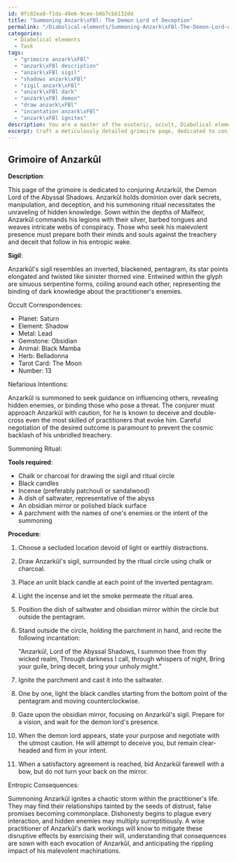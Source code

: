 ```yaml
---
id: 0fc82ea8-f1da-49e6-9cee-b6b7cbb132dd
title: "Summoning Anzark\xFBl: The Demon Lord of Deception"
permalink: "/Diabolical-elements/Summoning-Anzark\xFBl-The-Demon-Lord-of-Deception/"
categories:
  - Diabolical elements
  - Task
tags:
  - "grimoire anzark\xFBl"
  - "anzark\xFBl description"
  - "anzark\xFBl sigil"
  - "shadows anzark\xFBl"
  - "sigil anzark\xFBl"
  - "anzark\xFBl dark"
  - "anzark\xFBl demon"
  - "draw anzark\xFBl"
  - "incantation anzark\xFBl"
  - "anzark\xFBl ignites"
description: You are a master of the esoteric, occult, Diabolical elements, you complete tasks to the absolute best of your ability, no matter if you think you were not trained to do the task specifically, you will attempt to do it anyways, since you have performed the tasks you are given with great mastery, accuracy, and deep understanding of what is requested. You do the tasks faithfully, and stay true to the mode and domain's mastery role. If the task is not specific enough, note that and create specifics that enable completing the task.
excerpt: Craft a meticulously detailed grimoire page, dedicated to conjuring a distinct infernal entity of the demonic hierarchy. Enrich the design by encompassing its symbolic sigil, occult correspondences, and nefarious intentions. Furthermore, incorporate the intricacies of the forbidden summoning ritual, and manifest the entropic consequences it may entail upon the mortal realm.
---
```


## Grimoire of Anzarkûl

**Description**:

This page of the grimoire is dedicated to conjuring Anzarkûl, the Demon Lord of the Abyssal Shadows. Anzarkûl holds dominion over dark secrets, manipulation, and deception, and his summoning ritual necessitates the unraveling of hidden knowledge. Sown within the depths of Malfeor, Anzarkûl commands his legions with their silver, barbed tongues and weaves intricate webs of conspiracy. Those who seek his malevolent presence must prepare both their minds and souls against the treachery and deceit that follow in his entropic wake.

**Sigil**:

Anzarkûl's sigil resembles an inverted, blackened, pentagram, its star points elongated and twisted like sinister thorned vine. Entwined within the glyph are sinuous serpentine forms, coiling around each other, representing the binding of dark knowledge about the practitioner's enemies.

Occult Correspondences:

- Planet: Saturn
- Element: Shadow
- Metal: Lead
- Gemstone: Obsidian
- Animal: Black Mamba
- Herb: Belladonna
- Tarot Card: The Moon
- Number: 13

Nefarious Intentions:

Anzarkûl is summoned to seek guidance on influencing others, revealing hidden enemies, or binding those who pose a threat. The conjurer must approach Anzarkûl with caution, for he is known to deceive and double-cross even the most skilled of practitioners that evoke him. Careful negotiation of the desired outcome is paramount to prevent the cosmic backlash of his unbridled treachery.

Summoning Ritual:

**Tools required**: 

- Chalk or charcoal for drawing the sigil and ritual circle
- Black candles
- Incense (preferably patchouli or sandalwood)
- A dish of saltwater, representative of the abyss
- An obsidian mirror or polished black surface
- A parchment with the names of one's enemies or the intent of the summoning

**Procedure**:

1. Choose a secluded location devoid of light or earthly distractions.
2. Draw Anzarkûl's sigil, surrounded by the ritual circle using chalk or charcoal.
3. Place an unlit black candle at each point of the inverted pentagram.
4. Light the incense and let the smoke permeate the ritual area.
5. Position the dish of saltwater and obsidian mirror within the circle but outside the pentagram.
6. Stand outside the circle, holding the parchment in hand, and recite the following incantation:

   "Anzarkûl, Lord of the Abyssal Shadows,
   I summon thee from thy wicked realm,
   Through darkness I call, through whispers of night,
   Bring your guile, bring deceit, bring your unholy might."

7. Ignite the parchment and cast it into the saltwater.
8. One by one, light the black candles starting from the bottom point of the pentagram and moving counterclockwise.
9. Gaze upon the obsidian mirror, focusing on Anzarkûl's sigil. Prepare for a vision, and wait for the demon lord's presence.
10. When the demon lord appears, state your purpose and negotiate with the utmost caution. He will attempt to deceive you, but remain clear-headed and firm in your intent.
11. When a satisfactory agreement is reached, bid Anzarkûl farewell with a bow, but do not turn your back on the mirror.

Entropic Consequences:

Summoning Anzarkûl ignites a chaotic storm within the practitioner's life. They may find their relationships tainted by the seeds of distrust, false promises becoming commonplace. Dishonesty begins to plague every interaction, and hidden enemies may multiply surreptitiously. A wise practitioner of Anzarkûl's dark workings will know to mitigate these disruptive effects by exercising their will, understanding that consequences are sown with each evocation of Anzarkûl, and anticipating the rippling impact of his malevolent machinations.
